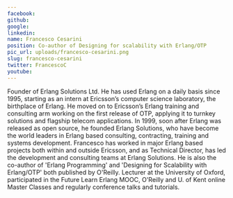```yaml
---
facebook: 
github: 
google: 
linkedin: 
name: Francesco Cesarini
position: Co-author of Designing for scalability with Erlang/OTP
pic_url: uploads/francesco-cesarini.png
slug: francesco-cesarini
twitter: FrancescoC
youtube: 
---
```

<p>Founder of Erlang Solutions Ltd. He has used Erlang on a daily basis since 1995, starting as an intern at Ericsson&rsquo;s computer science laboratory, the birthplace of Erlang. He moved on to Ericsson&rsquo;s Erlang training and consulting arm working on the first release of OTP, applying it to turnkey solutions and flagship telecom applications. In 1999, soon after Erlang was released as open source, he founded Erlang Solutions, who have become the world leaders in Erlang based consulting, contracting, training and systems development. Francesco has worked in major Erlang based projects both within and outside Ericsson, and as Technical Director, has led the development and consulting teams at Erlang Solutions. He is also the co-author of &#39;Erlang Programming&#39; and &#39;Designing for Scalability with Erlang/OTP&#39; both published by O&#39;Reilly. Lecturer at the University of Oxford, participated in the Future Learn Erlang MOOC, O&#39;Reilly and U. of Kent online Master Classes and regularly conference talks and tutorials.</p>
